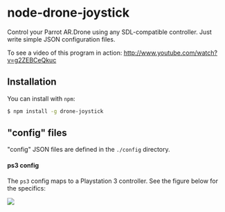 node-drone-joystick
===================

Control your Parrot AR.Drone using any SDL-compatible controller. Just write
simple JSON configuration files.

To see a video of this program in action:
http://www.youtube.com/watch?v=g2ZEBCeQkuc

Installation
------------

You can install with `npm`:

``` bash
$ npm install -g drone-joystick
```

"config" files
--------------

"config" JSON files are defined in the `./config` directory.

#### ps3 config

The `ps3` config maps to a Playstation 3 controller. See the figure below for the
specifics:

![](http://f.cl.ly/items/1N2H1h2v461z1s293U1u/ps3.png)
